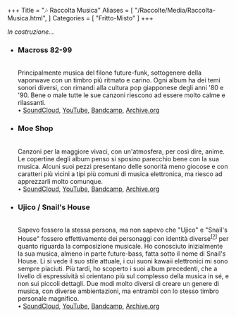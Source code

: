 +++
Title = "🎶 Raccolta Musica"
Aliases = [
  "/Raccolte/Media/Raccolta-Musica.html",
]
Categories = [ "Fritto-Misto" ]
+++

_In costruzione..._

- <span><h3>Macross 82-99</h3></span>  
Principalmente musica del filone future-funk, sottogenere della vaporwave con un timbro più ritmato e carino. Ogni album ha dei temi sonori diversi, con rimandi alla cultura pop giapponese degli anni '80 e '90. Bene o male tutte le sue canzoni riescono ad essere molto calme e rilassanti.  
	• [SoundCloud](https://soundcloud.com/macross-82-99), [YouTube](https://www.youtube.com/channel/UCYIQZpv7Jv9GImzgknNZNPA), [Bandcamp](https://macross82-99.bandcamp.com/music), [Archive.org](https://archive.org/details/macross-82-99-01-meeting-point)

- <span><h3>Moe Shop</h3></span>  
Canzoni per la maggiore vivaci, con un'atmosfera, per così dire, anime. Le copertine degli album penso si sposino parecchio bene con la sua musica. Alcuni suoi pezzi presentano delle sonorità meno giocose e con caratteri più vicini a tipi più comuni di musica elettronica, ma riesco ad apprezzarli molto comunque.  
	• [SoundCloud](https://soundcloud.com/moeshop), [YouTube](https://www.youtube.com/channel/UCcKTRoHPP2hPaom63QGaiBw), [Bandcamp](https://moeshop.bandcamp.com/music), [Archive.org](https://archive.org/details/Moe-Shop-Full-Discography)

- <span><h3>Ujico / Snail's House</h3></span>  
Sapevo fossero la stessa persona, ma non sapevo che "Ujico" e "Snail's House" fossero effettivamente dei personaggi con identità diverse<sup>[[?](https://en.m.wikipedia.org/wiki/Snail's_House#History)]</sup> per quanto riguarda la composizione musicale. Ho conosciuto inizialmente la sua musica, almeno in parte future-bass, fatta sotto il nome di Snail's House. Lì si vede il suo stile attuale, i cui suoni kawaii elettronici mi sono sempre piaciuti. Più tardi, ho scoperto i suoi album precedenti, che a livello di espressività si orientano più sul complesso della musica in sé, e non sui piccoli dettagli. Due modi molto diversi di creare un genere di musica, con diverse ambientazioni, ma entrambi con lo stesso timbro personale magnifico.  
	• [SoundCloud](https://soundcloud.com/ujico), [YouTube](https://www.youtube.com/channel/UCYxBY8mhJ7R2rMIcQ28H_Zw), [Bandcamp](https://0101.bandcamp.com/music), [Archive.org](https://archive.org/details/ujico-snails-house-full-discography)
